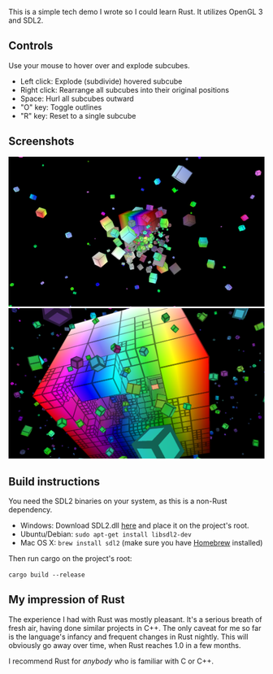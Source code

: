 This is a simple tech demo I wrote so I could learn Rust.
It utilizes OpenGL 3 and SDL2.

## Controls

Use your mouse to hover over and explode subcubes.

* Left click: Explode (subdivide) hovered subcube
* Right click: Rearrange all subcubes into their original positions
* Space: Hurl all subcubes outward
* "O" key: Toggle outlines
* "R" key: Reset to a single subcube

## Screenshots

![Screenshot 1](screenshots/screenshot1.png)
![Screenshot 2](screenshots/screenshot2.png)

## Build instructions
You need the SDL2 binaries on your system, as this is a non-Rust dependency.

* Windows: Download SDL2.dll [here](https://www.libsdl.org/download-2.0.php) and place it on the project's root.
* Ubuntu/Debian: `sudo apt-get install libsdl2-dev`
* Mac OS X: `brew install sdl2` (make sure you have [Homebrew](http://brew.sh/) installed)

Then run cargo on the project's root:

`cargo build --release`

## My impression of Rust

The experience I had with Rust was mostly pleasant.
It's a serious breath of fresh air, having done similar projects in C++.
The only caveat for me so far is the language's infancy and frequent changes
in Rust nightly. This will obviously go away over time, when Rust reaches 1.0 in
a few months.

I recommend Rust for _anybody_ who is familiar with C or C++.
